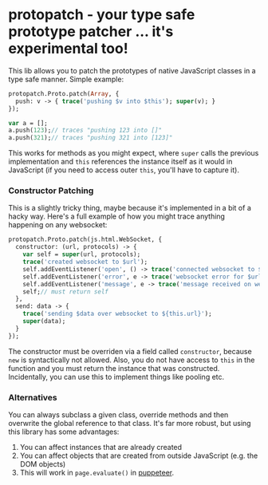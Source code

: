 # protopatch - your type safe prototype patcher ... it's experimental too!

This lib allows you to patch the prototypes of native JavaScript classes in a type safe manner. Simple example:

```haxe
protopatch.Proto.patch(Array, {
  push: v -> { trace('pushing $v into $this'); super(v); }
});

var a = [];
a.push(123);// traces "pushing 123 into []"
a.push(321);// traces "pushing 321 into [123]"
```

This works for methods as you might expect, where `super` calls the previous implementation and `this` references the instance itself as it would in JavaScript (if you need to access outer `this`, you'll have to capture it).

### Constructor Patching

This is a slightly tricky thing, maybe because it's implemented in a bit of a hacky way. Here's a full example of how you might trace anything happening on any websocket:

```haxe
protopatch.Proto.patch(js.html.WebSocket, {
  constructor: (url, protocols) -> {
    var self = super(url, protocols);
    trace('created websocket to $url');
    self.addEventListener('open', () -> trace('connected websocket to $url'));
    self.addEventListener('error', e -> trace('websocket error for $url: $e'));
    self.addEventListener('message', e -> trace('message received on websocket to $url: ${e.data}'));
    self;// must return self
  },
  send: data -> {
    trace('sending $data over websocket to ${this.url}');
    super(data);
  }
});
```

The constructor must be overriden via a field called `constructor`, because `new` is syntactically not allowed. Also, you do not have access to `this` in the function and you must return the instance that was constructed. Incidentally, you can use this to implement things like pooling etc.

### Alternatives

You can always subclass a given class, override methods and then overwrite the global reference to that class. It's far more robust, but using this library has some advantages:

1. You can affect instances that are already created
2. You can affect objects that are created from outside JavaScript (e.g. the DOM objects)
3. This will work in `page.evaluate()` in [puppeteer](https://github.com/puppeteer/puppeteer).
